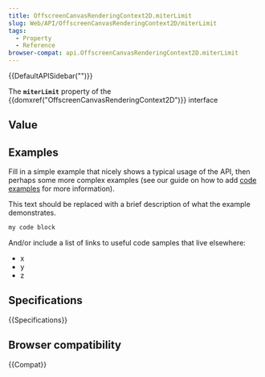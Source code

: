 ```yaml
---
title: OffscreenCanvasRenderingContext2D.miterLimit
slug: Web/API/OffscreenCanvasRenderingContext2D/miterLimit
tags:
  - Property
  - Reference
browser-compat: api.OffscreenCanvasRenderingContext2D.miterLimit
---
```

{{DefaultAPISidebar("")}}

The **`miterLimit`** property of the {{domxref("OffscreenCanvasRenderingContext2D")}} interface 

## Value



## Examples

Fill in a simple example that nicely shows a typical usage of the API, then perhaps some more complex examples (see our guide on how to add [code examples](/en-US/docs/MDN/Contribute/Structures/Code_examples) for more information).

This text should be replaced with a brief description of what the example demonstrates.

```js
my code block
```

And/or include a list of links to useful code samples that live elsewhere:

*   x
*   y
*   z

## Specifications

{{Specifications}}

## Browser compatibility

{{Compat}}


